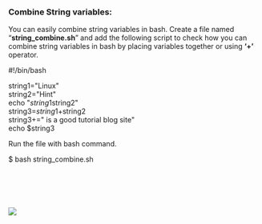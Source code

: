 ### Combine String variables:

You can easily combine string variables in bash. Create a file named “**string\_combine.sh**” and add the following script to check how you can combine string variables in bash by placing variables together or using **‘+’** operator.

#!/bin/bash  
  
string1\="Linux"  
string2\="Hint"  
echo "$string1$string2"  
string3\=$string1+$string2  
string3+=" is a good tutorial blog site"  
echo $string3

Run the file with bash command.

$ bash string\_combine.sh

![](data:image/svg+xml,%3Csvg%20xmlns='http://www.w3.org/2000/svg'%20viewBox='0%200%20731%2087'%3E%3C/svg%3E)

![](https://linuxhint.com/wp-content/uploads/2018/07/h16.png)

